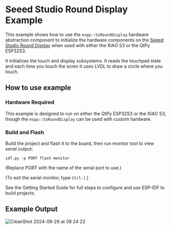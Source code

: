 # Seeed Studio Round Display Example

This example shows how to use the `espp::SsRoundDisplay` hardware abstraction
component to initialize the hardware components on the [Seeed Studio Round
Display](https://wiki.seeedstudio.com/get_start_round_display/) when used with
either the XIAO S3 or the QtPy ESP32S3.

It initializes the touch and display subsystems. It reads the touchpad state and
each time you touch the scren it uses LVGL to draw a circle where you touch.

## How to use example

### Hardware Required

This example is designed to run on either the QtPy ESP32S3 or the XIAO S3,
though the `espp::SsRoundDisplay` can be used with custom hardware.

### Build and Flash

Build the project and flash it to the board, then run monitor tool to view
serial output:

```
idf.py -p PORT flash monitor
```

(Replace PORT with the name of the serial port to use.)

(To exit the serial monitor, type ``Ctrl-]``.)

See the Getting Started Guide for full steps to configure and use ESP-IDF to build projects.

## Example Output

![CleanShot 2024-08-26 at 08 24 22](https://github.com/user-attachments/assets/8ae7df9b-913b-4084-a7b7-1b17d5e491d3)

